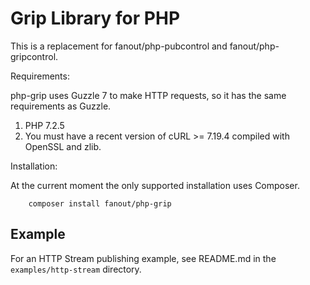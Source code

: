 # Grip Library for PHP

This is a replacement for fanout/php-pubcontrol and fanout/php-gripcontrol.

Requirements:

php-grip uses Guzzle 7 to make HTTP requests, so it has the same requirements as
Guzzle.

1. PHP 7.2.5
2. You must have a recent version of cURL >= 7.19.4 compiled with OpenSSL and zlib.

Installation:

At the current moment the only supported installation uses Composer.

```
    composer install fanout/php-grip
```

## Example

For an HTTP Stream publishing example,
see README.md in the `examples/http-stream` directory.
